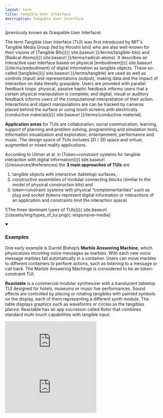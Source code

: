 ```yaml
---
layout: term
title: Tangible User Interface
description: Tangible User Interface
---
```

(previously known as Graspable User Interface) 

The term Tangible User Interface (TUI) was first introduced by MIT's Tangible Media Group (led by Hiroshii Ishii) who are also well-known for their visions of [Tangible Bits]({{ site.baseurl }}/terms/tangible-bits) and [Radical Atoms]({{ site.baseurl }}/terms/radical-atoms). It describes an interactive user interface based on physical [embodiment]({{ site.baseurl }}/terms/embodiment) of digital information as tangible objects. These so-called [tangibles]({{ site.baseurl }}/terms/tangible) are used as well as controls (input) and representations (output), making data and the impact of interaction on data literally graspable. Users are provided with parallel feedback loops: physical, passive haptic feedback informs users that a certain physical manipulation is complete; and digital, visual or auditory feedback informs users of the computational interpretation of their action. Interactions and object manipulations are can be tracked by cameras placed behind the surface or using touch screens with electrically [conductive materials]({{ site.baseurl }}/terms/conductive-material). 

**Application areas** for TUIs are collaboration, social commuication, learning, support of planning and problem solving, programming and simulation tools, information visualization and exploration, entertainment, performance and music. The design space of TUIs includes 2D / 3D space and virtual, augmented or mixed reality applications.

According to Ullmer at al. in [Token+constraint systems for tangible interaction with digital information]({{ site.baseurl }}/resources/#references) the **3 main approaches of TUIs** are 

1. tangible objects with interactive (tabletop) surfaces, 
2. constructive assemblies of modular connecting blocks (similar to the model of physical construction kits) and
3. token–constraint systems with physical “complementarities” such as plug and socket (tokens represent digital information or interactions of an application and constraints limit the interaction space)

![The three dominant types of TUIs]({{ site.baseurl }}/assets/img/types_of_tui.png){:.responsive-media}

<details markdown="1" open>
<summary><h3>Examples</h3></summary> 

One early example is Durrell Bishop’s **Marble Answering Machine**, which physicalizes incoming voice messages as marbles. With each new voice message marbles fall automatically
in a container. Users can move marbles to different containers to perform actions, such as listening to a message or call back. The Marble Answering Machinge is consodered to be an token-constraint TUI.

**Reactable** is a commercial modular synthesizer with a translucent tabletop TUI designed for hotels, museums or music live performances. Sound effects are controlled by placing or rotating tangibles with painted symbols on the display, each of them representing a different synth module. The table displays graphics such as waveforms or circles as the tangibles placed. Reactable has an app successor called Rotor that combines standard multi-touch capabilities with tangible input.
<div class="media-wrapper"><iframe src="https://www.youtube.com/embed/jtjNU0Fs3og" frameborder="0" allow="accelerometer; autoplay; encrypted-media; gyroscope; picture-in-picture" allowfullscreen></iframe></div>
<div class="media-wrapper"><iframe src="https://www.youtube.com/embed/VqrWF7kG_Wk" frameborder="0" allow="accelerometer; autoplay; encrypted-media; gyroscope; picture-in-picture" allowfullscreen></iframe></div>

</details>




